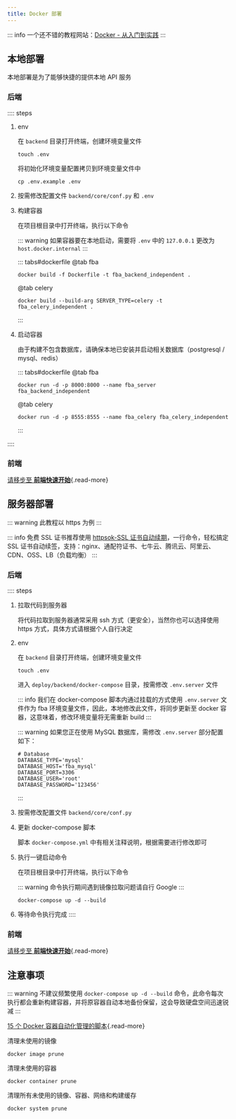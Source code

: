```yaml
---
title: Docker 部署
---
```


::: info
一个还不错的教程网站：[Docker - 从入门到实践](https://yeasy.gitbook.io/docker_practice)
:::

## 本地部署

本地部署是为了能够快捷的提供本地 API 服务

### 后端

:::: steps

1. env

   在 `backend` 目录打开终端，创建环境变量文件

   ```shell:no-line-numbers
   touch .env
   ```

   将初始化环境变量配置拷贝到环境变量文件中

   ```shell:no-line-numbers
   cp .env.example .env
   ```

2. 按需修改配置文件 `backend/core/conf.py` 和 `.env`
3. 构建容器

   在项目根目录中打开终端，执行以下命令

   ::: warning
   如果容器要在本地启动，需要将 `.env` 中的 `127.0.0.1` 更改为 `host.docker.internal`
   :::

   ::: tabs#dockerfile
   @tab fba

   ```shell:no-line-numbers
   docker build -f Dockerfile -t fba_backend_independent .
   ```

   @tab celery

   ```shell:no-line-numbers
   docker build --build-arg SERVER_TYPE=celery -t fba_celery_independent .
   ```

   :::

4. 启动容器

   由于构建不包含数据库，请确保本地已安装并启动相关数据库（postgresql / mysql、redis）

   ::: tabs#dockerfile
   @tab fba

   ```shell:no-line-numbers
   docker run -d -p 8000:8000 --name fba_server fba_backend_independent
   ```

   @tab celery

   ```shell:no-line-numbers
   docker run -d -p 8555:8555 --name fba_celery fba_celery_independent
   ```

   :::

::::

### 前端

[请移步至 **前端快速开始**](../../frontend/summary/quick-start.md){.read-more}

## 服务器部署

::: warning
此教程以 https 为例
:::

::: info
免费 SSL 证书推荐使用 [httpsok-SSL 证书自动续期](https://httpsok.com/p/4Qjd)，一行命令，轻松搞定 SSL
证书自动续签，支持：nginx、通配符证书、七牛云、腾讯云、阿里云、CDN、OSS、LB（负载均衡）
:::

### 后端

:::: steps

1. 拉取代码到服务器

   将代码拉取到服务器通常采用 ssh 方式（更安全），当然你也可以选择使用 https 方式，具体方式请根据个人自行决定

2. env

   在 `backend` 目录打开终端，创建环境变量文件

   ```shell:no-line-numbers
   touch .env
   ```

   进入 `deploy/backend/docker-compose` 目录，按需修改 `.env.server` 文件

   ::: info
   我们在 docker-compose 脚本内通过挂载的方式使用 `.env.server` 文件作为 fba 环境变量文件，因此，本地修改此文件，将同步更新至
   docker 容器，这意味着，修改环境变量将无需重新 build
   :::

   ::: warning
   如果您正在使用 MySQL 数据库，需修改 `.env.server` 部分配置如下：

   ```dotenv:no-line-numbers
   # Database
   DATABASE_TYPE='mysql'
   DATABASE_HOST='fba_mysql'
   DATABASE_PORT=3306
   DATABASE_USER='root'
   DATABASE_PASSWORD='123456'
   ```

   :::

3. 按需修改配置文件 `backend/core/conf.py`

4. 更新 docker-compose 脚本

   脚本 `docker-compose.yml` 中有相关注释说明，根据需要进行修改即可

5. 执行一键启动命令

   在项目根目录中打开终端，执行以下命令

   ::: warning
   命令执行期间遇到镜像拉取问题请自行 Google
   :::

   ```shell:no-line-numbers
   docker-compose up -d --build
   ```

6. 等待命令执行完成
   ::::

### 前端

[请移步至 **前端快速开始**](../../frontend/deploy/docker.md){.read-more}

## 注意事项

::: warning
不建议频繁使用 `docker-compose up -d --build` 命令，此命令每次执行都会重新构建容器，并将原容器自动本地备份保留，这会导致硬盘空间迅速锐减
:::

[15 个 Docker 容器自动化管理的脚本](https://www.yuque.com/fcant/devops/itkfyytisf9z84y6){.read-more}

清理未使用的镜像

```shell:no-line-numbers
docker image prune
```

清理未使用的容器

```shell:no-line-numbers
docker container prune
```

清理所有未使用的镜像、容器、网络和构建缓存

```shell:no-line-numbers
docker system prune
```
